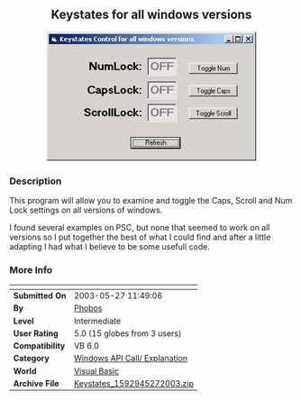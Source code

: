 ﻿<div align="center">

## Keystates for all windows versions

<img src="PIC20035271134516469.jpg">
</div>

### Description

This program will allow you to examine and toggle the Caps, Scroll and Num Lock settings on all versions of windows.

I found several examples on PSC, but none that seemed to work on all versions so I put together the best of what I could find and after a little adapting I had what I believe to be some usefull code.
 
### More Info
 


<span>             |<span>
---                |---
**Submitted On**   |2003-05-27 11:49:06
**By**             |[Phobos](https://github.com/Planet-Source-Code/PSCIndex/blob/master/ByAuthor/phobos.md)
**Level**          |Intermediate
**User Rating**    |5.0 (15 globes from 3 users)
**Compatibility**  |VB 6\.0
**Category**       |[Windows API Call/ Explanation](https://github.com/Planet-Source-Code/PSCIndex/blob/master/ByCategory/windows-api-call-explanation__1-39.md)
**World**          |[Visual Basic](https://github.com/Planet-Source-Code/PSCIndex/blob/master/ByWorld/visual-basic.md)
**Archive File**   |[Keystates\_1592945272003\.zip](https://github.com/Planet-Source-Code/phobos-keystates-for-all-windows-versions__1-45756/archive/master.zip)








